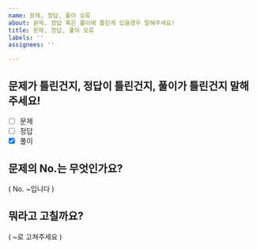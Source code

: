 ```yaml
---
name: 문제, 정답, 풀이 오류
about: 문제, 정답 혹은 풀이에 틀린게 있을경우 말해주세요!
title: 문제, 정답, 풀이 오류
labels: ''
assignees: ''

---
```


## 문제가 틀린건지, 정답이 틀린건지, 풀이가 틀린건지 말해주세요!
- [ ] 문제
- [ ] 정답
- [x] 풀이

## 문제의 No.는 무엇인가요?
( No. ~입니다 )

## 뭐라고 고칠까요?
( ~로 고쳐주세요 )
